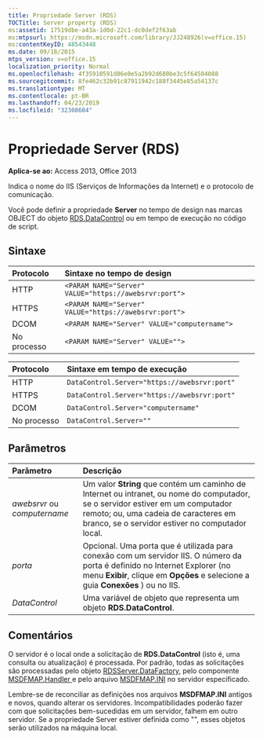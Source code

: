 ```yaml
---
title: Propriedade Server (RDS)
TOCTitle: Server property (RDS)
ms:assetid: 17519dbe-a43a-1d0d-22c1-dc0def2f63ab
ms:mtpsurl: https://msdn.microsoft.com/library/JJ248926(v=office.15)
ms:contentKeyID: 48543448
ms.date: 09/18/2015
mtps_version: v=office.15
localization_priority: Normal
ms.openlocfilehash: 4f35910591d86e0e5a2b92d680be3c5f64504088
ms.sourcegitcommit: 8fe462c32b91c87911942c188f3445e85a54137c
ms.translationtype: MT
ms.contentlocale: pt-BR
ms.lasthandoff: 04/23/2019
ms.locfileid: "32308684"
---
```

# <a name="server-property-rds"></a>Propriedade Server (RDS)

**Aplica-se ao:** Access 2013, Office 2013

Indica o nome do IIS (Serviços de Informações da Internet) e o protocolo de comunicação.

Você pode definir a propriedade **Server** no tempo de design nas marcas OBJECT do objeto [RDS.DataControl](datacontrol-object-rds.md) ou em tempo de execução no código de script.

## <a name="syntax"></a>Sintaxe

|Protocolo|Sintaxe no tempo de design|
|:-------|:-----------------|
|HTTP|`<PARAM NAME="Server" VALUE="https://awebsrvr:port">`|
|HTTPS|`<PARAM NAME="Server" VALUE="https://awebsrvr:port">`|
|DCOM|`<PARAM NAME="Server" VALUE="computername">`|
|No processo|`<PARAM NAME="Server" VALUE="">`|


|Protocolo|Sintaxe em tempo de execução|
|:-------|:--------------|
|HTTP|`DataControl.Server="https://awebsrvr:port"`|
|HTTPS|`DataControl.Server="https://awebsrvr:port"`|
|DCOM|`DataControl.Server="computername"`|
|No processo|`DataControl.Server=""`|


## <a name="parameters"></a>Parâmetros

|Parâmetro|Descrição|
|:--------|:----------|
|*awebsrvr* ou *computername* |Um valor **String** que contém um caminho de Internet ou intranet, ou nome do computador, se o servidor estiver em um computador remoto; ou, uma cadeia de caracteres em branco, se o servidor estiver no computador local.|
|*porta* |Opcional. Uma porta que é utilizada para conexão com um servidor IIS. O número da porta é definido no Internet Explorer (no menu **Exibir**, clique em **Opções** e selecione a guia **Conexões** ) ou no IIS.|
|*DataControl* |Uma variável de objeto que representa um objeto **RDS.DataControl**.|

## <a name="remarks"></a>Comentários

O servidor é o local onde a solicitação de **RDS.DataControl** (isto é, uma consulta ou atualização) é processada. Por padrão, todas as solicitações são processadas pelo objeto [RDSServer.DataFactory](datafactory-object-rdsserver.md), pelo componente [ MSDFMAP.Handler ](datafactory-customization.md) e pelo arquivo [MSDFMAP.INI](understanding-the-customization-file.md) no servidor especificado. 

Lembre-se de reconciliar as definições nos arquivos **MSDFMAP.INI** antigos e novos, quando alterar os servidores. Incompatibilidades poderão fazer com que solicitações bem-sucedidas em um servidor, falhem em outro servidor. Se a propriedade Server estiver definida como "", esses objetos serão utilizados na máquina local.

